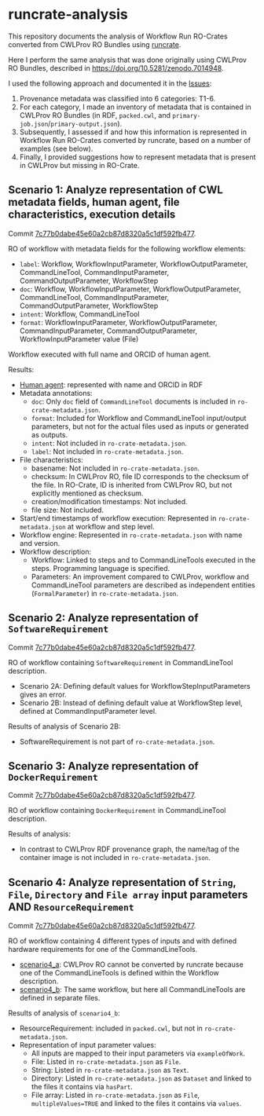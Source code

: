# runcrate-analysis

This repository documents the analysis of Workflow Run RO-Crates converted from CWLProv RO Bundles using [runcrate](https://github.com/ResearchObject/runcrate). 

Here I perform the same analysis that was done originally using CWLProv RO Bundles, described in <https://doi.org/10.5281/zenodo.7014948>. 

I used the following approach and documented it in the [Issues](https://github.com/RenskeW/runcrate-analysis/issues):

1. Provenance metadata was classified into 6 categories: T1-6.
2. For each category, I made an inventory of metadata that is contained in CWLProv RO Bundles (in RDF, `packed.cwl`, and `primary-job.json`/`primary-output.json`).
3. Subsequently, I assessed if and how this information is represented in Workflow Run RO-Crates converted by runcrate, based on a number of examples (see below).
4. Finally, I provided suggestions how to represent metadata that is present in CWLProv but missing in RO-Crate.

## Scenario 1: Analyze representation of CWL metadata fields, human agent, file characteristics, execution details

Commit [7c77b0dabe45e60a2cb87d8320a5c1df592fb477](https://github.com/ResearchObject/runcrate/commit/7c77b0dabe45e60a2cb87d8320a5c1df592fb477). 

RO of workflow with metadata fields for the following workflow elements:

- `label`: Workflow, WorkflowInputParameter, WorkflowOutputParameter, CommandLineTool, CommandInputParameter, CommandOutputParameter, WorkflowStep
- `doc`: Workflow, WorkflowInputParameter, WorkflowOutputParameter, CommandLineTool, CommandInputParameter, CommandOutputParameter, WorkflowStep
- `intent`: Workflow, CommandLineTool
- `format`: WorkflowInputParameter, WorkflowOutputParameter, CommandInputParameter, CommandOutputParameter, WorkflowInputParameter value (File)

Workflow executed with full name and ORCID of human agent.

Results:

- [Human agent](https://github.com/RenskeW/runcrate-analysis/blob/774a2b3c6f00ebe5c68244fa39a660b45618ca25/scenario1/rocrate/ro-crate-metadata.json#L203): represented with name and ORCID in RDF
- Metadata annotations: 
    - `doc`: Only `doc` field of `CommandLineTool` documents is included in `ro-crate-metadata.json`. 
    - `format`: Included for Workflow and CommandLineTool input/output parameters, but not for the actual files used as inputs or generated as outputs.
    - `intent`: Not included in `ro-crate-metadata.json`.
    - `label`: Not included in `ro-crate-metadata.json`.
- File characteristics:
    - basename: Not included in `ro-crate-metadata.json`. 
    - checksum: In CWLProv RO, file ID corresponds to the checksum of the file. In RO-Crate, ID is inherited from CWLProv RO, but not explicitly mentioned as checksum. 
    - creation/modification timestamps: Not included.
    - file size: Not included.
- Start/end timestamps of workflow execution: Represented in `ro-crate-metadata.json` at workflow and step level. 
- Workflow engine: Represented in `ro-crate-metadata.json` with name and version. 
- Workflow description:
    - Workflow: Linked to steps and to CommandLineTools executed in the steps. Programming language is specified. 
    - Parameters: An improvement compared to CWLProv, workflow and CommandLineTool parameters are described as independent entities (`FormalParameter`) in `ro-crate-metadata.json`. 

## Scenario 2: Analyze representation of `SoftwareRequirement`

Commit [7c77b0dabe45e60a2cb87d8320a5c1df592fb477](https://github.com/ResearchObject/runcrate/commit/7c77b0dabe45e60a2cb87d8320a5c1df592fb477). 

RO of workflow containing `SoftwareRequirement` in CommandLineTool description.

- Scenario 2A: Defining default values for WorkflowStepInputParameters gives an error.
- Scenario 2B: Instead of defining default value at WorkflowStep level, defined at CommandInputParameter level. 

Results of analysis of Scenario 2B:

- SoftwareRequirement is not part of `ro-crate-metadata.json`. 

## Scenario 3: Analyze representation of `DockerRequirement`

Commit [7c77b0dabe45e60a2cb87d8320a5c1df592fb477](https://github.com/ResearchObject/runcrate/commit/7c77b0dabe45e60a2cb87d8320a5c1df592fb477). 

RO of workflow containing `DockerRequirement` in CommandLineTool description.

Results of analysis: 

- In contrast to CWLProv RDF provenance graph, the name/tag of the container image is not included in `ro-crate-metadata.json`.

## Scenario 4: Analyze representation of `String`, `File`, `Directory` and `File array` input parameters AND `ResourceRequirement`

Commit [7c77b0dabe45e60a2cb87d8320a5c1df592fb477](https://github.com/ResearchObject/runcrate/commit/7c77b0dabe45e60a2cb87d8320a5c1df592fb477). 

RO of workflow containing 4 different types of inputs and with defined hardware requirements for one of the CommandLineTools.

- [scenario4_a](./scenario4_a): CWLProv RO cannot be converted by runcrate because one of the CommandLineTools is defined within the Workflow description.
- [scenario4_b](./scenario3_b): The same workflow, but here all CommandLineTools are defined in separate files.

Results of analysis of `scenario4_b`:

- ResourceRequirement: included in `packed.cwl`, but not in `ro-crate-metadata.json`.
- Representation of input parameter values:
    - All inputs are mapped to their input parameters via `exampleOfWork`.
    - File: Listed in `ro-crate-metadata.json` as `File`.
    - String: Listed in `ro-crate-metadata.json` as `Text`. 
    - Directory: Listed in `ro-crate-metadata.json` as `Dataset` and linked to the files it contains via `hasPart`.
    - File array: Listed in `ro-crate-metadata.json` as `File`, `multipleValues=TRUE` and linked to the files it contains via `values`.


